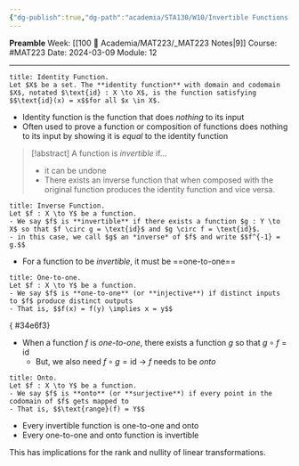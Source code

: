 ```yaml
---
{"dg-publish":true,"dg-path":"academia/STA130/W10/Invertible Functions.md","permalink":"/academia/sta-130/w10/invertible-functions/","created":"2024-03-09T20:47:48.164-05:00","updated":"2024-03-13T17:39:09.543-04:00"}
---
```


**Preamble**
Week: [[100 📒 Academia/MAT223/_MAT223 Notes\|9]]
Course: #MAT223
Date: 2024-03-09
Module: 12

---

```ad-def
title: Identity Function.
Let $X$ be a set. The **identity function** with domain and codomain $X$, notated $\text{id} : X \to X$, is the function satisfying $$\text{id}(x) = x$$for all $x \in X$.

```

- Identity function is the function that does *nothing* to its input
- Often used to prove a function or composition of functions does nothing to its input by showing it is *equal* to the identity function

> [!abstract] A function is *invertible* if…
> - it can be undone
> - There exists an inverse function that when composed with the original function produces the identity function and vice versa.

```ad-def
title: Inverse Function.
Let $f : X \to Y$ be a function.
- We say $f$ is **invertible** if there exists a function $g : Y \to X$ so that $f \circ g = \text{id}$ and $g \circ f = \text{id}$.
- in this case, we call $g$ an *inverse* of $f$ and write $$f^{-1} = g.$$

```

- For a function to be *invertible*, it must be ==one-to-one==

```ad-def
title: One-to-one.
Let $f : X \to Y$ be a function.
- We say $f$ is **one-to-one** (or **injective**) if distinct inputs to $f$ produce distinct outputs
- That is, $$f(x) = f(y) \implies x = y$$

```
{ #34e6f3}


- When a function $f$ is *one-to-one*, there exists a function $g$ so that $g \circ f = \text{id}$
    - But, we also need $f \circ g = \text{id}$ → $f$ needs to be *onto*

```ad-def
title: Onto.
Let $f : X \to Y$ be a function.
- We say $f$ is **onto** (or **surjective**) if every point in the codomain of $f$ gets mapped to
- That is, $$\text{range}(f) = Y$$

```

- Every invertible function is one-to-one and onto
- Every one-to-one and onto function is invertible

This has implications for the rank and nullity of linear transformations.